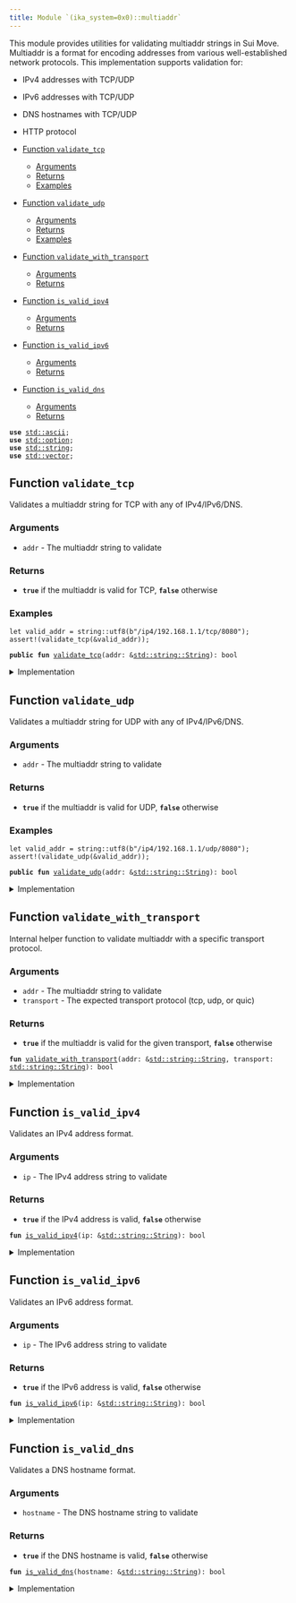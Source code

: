 ```yaml
---
title: Module `(ika_system=0x0)::multiaddr`
---
```


This module provides utilities for validating multiaddr strings in Sui Move.
Multiaddr is a format for encoding addresses from various well-established network protocols.
This implementation supports validation for:
- IPv4 addresses with TCP/UDP
- IPv6 addresses with TCP/UDP
- DNS hostnames with TCP/UDP
- HTTP protocol


-  [Function `validate_tcp`](#(ika_system=0x0)_multiaddr_validate_tcp)
    -  [Arguments](#@Arguments_0)
    -  [Returns](#@Returns_1)
    -  [Examples](#@Examples_2)
-  [Function `validate_udp`](#(ika_system=0x0)_multiaddr_validate_udp)
    -  [Arguments](#@Arguments_3)
    -  [Returns](#@Returns_4)
    -  [Examples](#@Examples_5)
-  [Function `validate_with_transport`](#(ika_system=0x0)_multiaddr_validate_with_transport)
    -  [Arguments](#@Arguments_6)
    -  [Returns](#@Returns_7)
-  [Function `is_valid_ipv4`](#(ika_system=0x0)_multiaddr_is_valid_ipv4)
    -  [Arguments](#@Arguments_8)
    -  [Returns](#@Returns_9)
-  [Function `is_valid_ipv6`](#(ika_system=0x0)_multiaddr_is_valid_ipv6)
    -  [Arguments](#@Arguments_10)
    -  [Returns](#@Returns_11)
-  [Function `is_valid_dns`](#(ika_system=0x0)_multiaddr_is_valid_dns)
    -  [Arguments](#@Arguments_12)
    -  [Returns](#@Returns_13)


<pre><code><b>use</b> <a href="../std/ascii.md#std_ascii">std::ascii</a>;
<b>use</b> <a href="../std/option.md#std_option">std::option</a>;
<b>use</b> <a href="../std/string.md#std_string">std::string</a>;
<b>use</b> <a href="../std/vector.md#std_vector">std::vector</a>;
</code></pre>



<a name="(ika_system=0x0)_multiaddr_validate_tcp"></a>

## Function `validate_tcp`

Validates a multiaddr string for TCP with any of IPv4/IPv6/DNS.


<a name="@Arguments_0"></a>

### Arguments

* <code>addr</code> - The multiaddr string to validate


<a name="@Returns_1"></a>

### Returns

* <code><b>true</b></code> if the multiaddr is valid for TCP, <code><b>false</b></code> otherwise


<a name="@Examples_2"></a>

### Examples

```
let valid_addr = string::utf8(b"/ip4/192.168.1.1/tcp/8080");
assert!(validate_tcp(&valid_addr));
```


<pre><code><b>public</b> <b>fun</b> <a href="../ika_system/multiaddr.md#(ika_system=0x0)_multiaddr_validate_tcp">validate_tcp</a>(addr: &<a href="../std/string.md#std_string_String">std::string::String</a>): bool
</code></pre>



<details>
<summary>Implementation</summary>


<pre><code><b>public</b> <b>fun</b> <a href="../ika_system/multiaddr.md#(ika_system=0x0)_multiaddr_validate_tcp">validate_tcp</a>(addr: &String): bool {
    <a href="../ika_system/multiaddr.md#(ika_system=0x0)_multiaddr_validate_with_transport">validate_with_transport</a>(addr, string::utf8(b"tcp"))
}
</code></pre>



</details>

<a name="(ika_system=0x0)_multiaddr_validate_udp"></a>

## Function `validate_udp`

Validates a multiaddr string for UDP with any of IPv4/IPv6/DNS.


<a name="@Arguments_3"></a>

### Arguments

* <code>addr</code> - The multiaddr string to validate


<a name="@Returns_4"></a>

### Returns

* <code><b>true</b></code> if the multiaddr is valid for UDP, <code><b>false</b></code> otherwise


<a name="@Examples_5"></a>

### Examples

```
let valid_addr = string::utf8(b"/ip4/192.168.1.1/udp/8080");
assert!(validate_udp(&valid_addr));
```


<pre><code><b>public</b> <b>fun</b> <a href="../ika_system/multiaddr.md#(ika_system=0x0)_multiaddr_validate_udp">validate_udp</a>(addr: &<a href="../std/string.md#std_string_String">std::string::String</a>): bool
</code></pre>



<details>
<summary>Implementation</summary>


<pre><code><b>public</b> <b>fun</b> <a href="../ika_system/multiaddr.md#(ika_system=0x0)_multiaddr_validate_udp">validate_udp</a>(addr: &String): bool {
    <a href="../ika_system/multiaddr.md#(ika_system=0x0)_multiaddr_validate_with_transport">validate_with_transport</a>(addr, string::utf8(b"udp"))
}
</code></pre>



</details>

<a name="(ika_system=0x0)_multiaddr_validate_with_transport"></a>

## Function `validate_with_transport`

Internal helper function to validate multiaddr with a specific transport protocol.


<a name="@Arguments_6"></a>

### Arguments

* <code>addr</code> - The multiaddr string to validate
* <code>transport</code> - The expected transport protocol (tcp, udp, or quic)


<a name="@Returns_7"></a>

### Returns

* <code><b>true</b></code> if the multiaddr is valid for the given transport, <code><b>false</b></code> otherwise


<pre><code><b>fun</b> <a href="../ika_system/multiaddr.md#(ika_system=0x0)_multiaddr_validate_with_transport">validate_with_transport</a>(addr: &<a href="../std/string.md#std_string_String">std::string::String</a>, transport: <a href="../std/string.md#std_string_String">std::string::String</a>): bool
</code></pre>



<details>
<summary>Implementation</summary>


<pre><code><b>fun</b> <a href="../ika_system/multiaddr.md#(ika_system=0x0)_multiaddr_validate_with_transport">validate_with_transport</a>(addr: &String, transport: String): bool {
    <b>let</b> bytes = string::as_bytes(addr);
    <b>let</b> len = vector::length(bytes);
    <b>if</b> (len &lt; 1) <b>return</b> <b>false</b>;
    // Check <b>if</b> it starts with a slash
    <b>if</b> (*vector::borrow(bytes, 0) != 47) <b>return</b> <b>false</b>; // ASCII '/' is 47
    // Find the parts by iterating through the string once
    <b>let</b> <b>mut</b> part_start = 1; // Skip first slash
    <b>let</b> <b>mut</b> part_num = 0;
    <b>let</b> <b>mut</b> protocol = string::utf8(b"");
    <b>let</b> <b>mut</b> <b>address</b> = string::utf8(b"");
    <b>let</b> <b>mut</b> actual_transport = string::utf8(b"");
    <b>let</b> <b>mut</b> port = string::utf8(b"");
    <b>let</b> <b>mut</b> i = 1;
    <b>while</b> (i &lt; len) {
        <b>if</b> (*vector::borrow(bytes, i) == 47 || i == len - 1) {
            <b>let</b> end = <b>if</b> (i == len - 1) i + 1 <b>else</b> i;
            <b>let</b> part = string::substring(addr, part_start, end);
            <b>if</b> (part_num == 0) {
                protocol = part;
            } <b>else</b> <b>if</b> (part_num == 1) {
                <b>address</b> = part;
            } <b>else</b> <b>if</b> (part_num == 2) {
                actual_transport = part;
            } <b>else</b> <b>if</b> (part_num == 3) {
                port = part;
            } <b>else</b> {
                // For additional segments, we only validate <b>if</b> they are HTTP/HTTPS resources
                // or <b>if</b> they are valid protocol names (http, https, quic)
                <b>let</b> http = string::utf8(b"http");
                <b>let</b> https = string::utf8(b"https");
                <b>let</b> quic = string::utf8(b"quic");
                // If this is a protocol name, validate it
                <b>if</b> (part == http || part == https || part == quic) {
                    // Valid protocol name, <b>continue</b>
                } <b>else</b> {
                    // This is either a resource path or an unknown protocol
                    // If it's a resource path, it can contain any valid URL characters
                    // If it's an unknown protocol, we should reject it
                    <b>if</b> (part_num == 4) {
                        // First additional segment must be a known protocol
                        <b>return</b> <b>false</b>
                    };
                    // For subsequent segments, assume they are resource paths
                    <b>break</b>
                };
            };
            part_start = i + 1;
            part_num = part_num + 1;
        };
        i = i + 1;
    };
    <b>if</b> (part_num &lt; 4) <b>return</b> <b>false</b>; // Need at least protocol/<b>address</b>/transport/port
    // Validate protocol
    <b>let</b> ip4 = string::utf8(b"ip4");
    <b>let</b> ip6 = string::utf8(b"ip6");
    <b>let</b> dns4 = string::utf8(b"dns4");
    <b>let</b> dns6 = string::utf8(b"dns6");
    <b>let</b> dns = string::utf8(b"dns");
    <b>if</b> (protocol != ip4 &&
        protocol != ip6 &&
        protocol != dns4 &&
        protocol != dns6 &&
        protocol != dns) <b>return</b> <b>false</b>;
    // Validate <b>address</b> based on protocol
    <b>if</b> (protocol == ip4) {
        <b>if</b> (!<a href="../ika_system/multiaddr.md#(ika_system=0x0)_multiaddr_is_valid_ipv4">is_valid_ipv4</a>(&<b>address</b>)) <b>return</b> <b>false</b>;
    } <b>else</b> <b>if</b> (protocol == ip6) {
        <b>if</b> (!<a href="../ika_system/multiaddr.md#(ika_system=0x0)_multiaddr_is_valid_ipv6">is_valid_ipv6</a>(&<b>address</b>)) <b>return</b> <b>false</b>;
    } <b>else</b> <b>if</b> (protocol == dns4 || protocol == dns6 || protocol == dns) {
        <b>if</b> (!<a href="../ika_system/multiaddr.md#(ika_system=0x0)_multiaddr_is_valid_dns">is_valid_dns</a>(&<b>address</b>)) <b>return</b> <b>false</b>;
    };
    // Validate transport
    <b>if</b> (actual_transport != transport) <b>return</b> <b>false</b>;
    // Validate port - must be a string of digits
    <b>if</b> (string::length(&port) == 0) <b>return</b> <b>false</b>;
    <b>let</b> port_bytes = string::as_bytes(&port);
    <b>let</b> port_len = vector::length(port_bytes);
    <b>let</b> <b>mut</b> j = 0;
    <b>let</b> <b>mut</b> is_valid_port = <b>true</b>;
    <b>while</b> (j &lt; port_len) {
        <b>let</b> byte = *vector::borrow(port_bytes, j);
        <b>if</b> (byte &lt; 48 || byte &gt; 57) {
            is_valid_port = <b>false</b>;
            <b>break</b>
        };
        j = j + 1;
    };
    is_valid_port
}
</code></pre>



</details>

<a name="(ika_system=0x0)_multiaddr_is_valid_ipv4"></a>

## Function `is_valid_ipv4`

Validates an IPv4 address format.


<a name="@Arguments_8"></a>

### Arguments

* <code>ip</code> - The IPv4 address string to validate


<a name="@Returns_9"></a>

### Returns

* <code><b>true</b></code> if the IPv4 address is valid, <code><b>false</b></code> otherwise


<pre><code><b>fun</b> <a href="../ika_system/multiaddr.md#(ika_system=0x0)_multiaddr_is_valid_ipv4">is_valid_ipv4</a>(ip: &<a href="../std/string.md#std_string_String">std::string::String</a>): bool
</code></pre>



<details>
<summary>Implementation</summary>


<pre><code><b>fun</b> <a href="../ika_system/multiaddr.md#(ika_system=0x0)_multiaddr_is_valid_ipv4">is_valid_ipv4</a>(ip: &String): bool {
    <b>let</b> len = ip.length();
    <b>let</b> <b>mut</b> parts: vector&lt;String&gt; = vector::empty();
    <b>let</b> <b>mut</b> start = 0;
    <b>let</b> <b>mut</b> i = 0;
    <b>while</b> (i &lt; len) {
        <b>let</b> current = ip.substring(i, i + 1);
        <b>if</b> (current == string::utf8(b".")) {
            <b>let</b> part = ip.substring(start, i);
            parts.push_back(part);
            start = i + 1;
        };
        i = i + 1;
    };
    // Add last part
    <b>let</b> last_part = ip.substring(start, len);
    parts.push_back(last_part);
    <b>if</b> (parts.length() != 4) <b>return</b> <b>false</b>;
    <b>let</b> <b>mut</b> i = 0;
    <b>while</b> (i &lt; 4) {
        <b>let</b> octet = parts.borrow(i);
        <b>let</b> octet_bytes = octet.as_bytes();
        <b>let</b> octet_len = octet_bytes.length();
        // Check <b>if</b> octet is empty or too long
        <b>if</b> (octet_len == 0 || octet_len &gt; 3) <b>return</b> <b>false</b>;
        // Check <b>if</b> all characters are digits
        <b>let</b> <b>mut</b> j = 0;
        <b>while</b> (j &lt; octet_len) {
            <b>let</b> byte = *octet_bytes.borrow(j);
            <b>if</b> (byte &lt; 48 || byte &gt; 57) <b>return</b> <b>false</b>; // Not a digit
            j = j + 1;
        };
        // Check <b>if</b> number is too large
        <b>if</b> (octet_len == 3) {
            <b>let</b> first = *octet_bytes.borrow(0);
            <b>let</b> second = *octet_bytes.borrow(1);
            <b>let</b> third = *octet_bytes.borrow(2);
            <b>if</b> (first &gt; 50) <b>return</b> <b>false</b>; // First digit &gt; 2
            <b>if</b> (first == 50) { // First digit is 2
                <b>if</b> (second &gt; 53) <b>return</b> <b>false</b>; // Second digit &gt; 5
                <b>if</b> (second == 53 && third &gt; 53) <b>return</b> <b>false</b>; // Second digit is 5 and third &gt; 5
            };
        } <b>else</b> <b>if</b> (octet_len == 2) {
            <b>let</b> first = *octet_bytes.borrow(0);
            <b>let</b> second = *octet_bytes.borrow(1);
            <b>if</b> (first &gt; 50) <b>return</b> <b>false</b>; // First digit &gt; 2
            <b>if</b> (first == 50 && second &gt; 53) <b>return</b> <b>false</b>; // First digit is 2 and second &gt; 5
        };
        i = i + 1;
    };
    <b>true</b>
}
</code></pre>



</details>

<a name="(ika_system=0x0)_multiaddr_is_valid_ipv6"></a>

## Function `is_valid_ipv6`

Validates an IPv6 address format.


<a name="@Arguments_10"></a>

### Arguments

* <code>ip</code> - The IPv6 address string to validate


<a name="@Returns_11"></a>

### Returns

* <code><b>true</b></code> if the IPv6 address is valid, <code><b>false</b></code> otherwise


<pre><code><b>fun</b> <a href="../ika_system/multiaddr.md#(ika_system=0x0)_multiaddr_is_valid_ipv6">is_valid_ipv6</a>(ip: &<a href="../std/string.md#std_string_String">std::string::String</a>): bool
</code></pre>



<details>
<summary>Implementation</summary>


<pre><code><b>fun</b> <a href="../ika_system/multiaddr.md#(ika_system=0x0)_multiaddr_is_valid_ipv6">is_valid_ipv6</a>(ip: &String): bool {
    <b>let</b> len = ip.length();
    <b>let</b> <b>mut</b> parts: vector&lt;String&gt; = vector::empty();
    <b>let</b> <b>mut</b> start = 0;
    <b>let</b> <b>mut</b> i = 0;
    <b>let</b> <b>mut</b> consecutive_colons = <b>false</b>;
    <b>let</b> <b>mut</b> has_double_colon = <b>false</b>;
    <b>while</b> (i &lt; len) {
        <b>let</b> current = ip.substring(i, i + 1);
        <b>if</b> (current == string::utf8(b":")) {
            <b>if</b> (i &gt; 0 && ip.substring(i - 1, i) == string::utf8(b":")) {
                <b>if</b> (has_double_colon) <b>return</b> <b>false</b>; // Only one :: allowed
                has_double_colon = <b>true</b>;
                consecutive_colons = <b>true</b>;
            } <b>else</b> {
                <b>if</b> (!consecutive_colons) {
                    <b>let</b> part = ip.substring(start, i);
                    <b>if</b> (part.length() &gt; 0) {
                        parts.push_back(part);
                    };
                };
                consecutive_colons = <b>false</b>;
            };
            start = i + 1;
        };
        i = i + 1;
    };
    // Add last part <b>if</b> not empty
    <b>let</b> last_part = ip.substring(start, len);
    <b>if</b> (last_part.length() &gt; 0) {
        parts.push_back(last_part);
    };
    <b>let</b> num_parts = parts.length();
    <b>if</b> (!has_double_colon && num_parts != 8) <b>return</b> <b>false</b>;
    <b>if</b> (has_double_colon && num_parts &gt;= 8) <b>return</b> <b>false</b>;
    <b>let</b> <b>mut</b> i = 0;
    <b>while</b> (i &lt; num_parts) {
        <b>let</b> segment = parts.borrow(i);
        <b>let</b> segment_len = segment.length();
        <b>if</b> (segment_len == 0 || segment_len &gt; 4) <b>return</b> <b>false</b>;
        // Validate hex characters
        <b>let</b> segment_bytes = segment.as_bytes();
        <b>let</b> <b>mut</b> j = 0;
        <b>while</b> (j &lt; segment_len) {
            <b>let</b> byte = *segment_bytes.borrow(j);
            <b>let</b> is_digit = byte &gt;= 48 && byte &lt;= 57; // 0-9
            <b>let</b> is_hex_lower = byte &gt;= 97 && byte &lt;= 102; // a-f
            <b>let</b> is_hex_upper = byte &gt;= 65 && byte &lt;= 70; // A-F
            <b>if</b> (!is_digit && !is_hex_lower && !is_hex_upper) <b>return</b> <b>false</b>;
            j = j + 1;
        };
        i = i + 1;
    };
    <b>true</b>
}
</code></pre>



</details>

<a name="(ika_system=0x0)_multiaddr_is_valid_dns"></a>

## Function `is_valid_dns`

Validates a DNS hostname format.


<a name="@Arguments_12"></a>

### Arguments

* <code>hostname</code> - The DNS hostname string to validate


<a name="@Returns_13"></a>

### Returns

* <code><b>true</b></code> if the DNS hostname is valid, <code><b>false</b></code> otherwise


<pre><code><b>fun</b> <a href="../ika_system/multiaddr.md#(ika_system=0x0)_multiaddr_is_valid_dns">is_valid_dns</a>(hostname: &<a href="../std/string.md#std_string_String">std::string::String</a>): bool
</code></pre>



<details>
<summary>Implementation</summary>


<pre><code><b>fun</b> <a href="../ika_system/multiaddr.md#(ika_system=0x0)_multiaddr_is_valid_dns">is_valid_dns</a>(hostname: &String): bool {
    <b>let</b> len = hostname.length();
    <b>if</b> (len &lt; 1 || len &gt; 253) <b>return</b> <b>false</b>;
    <b>let</b> <b>mut</b> parts: vector&lt;String&gt; = vector::empty();
    <b>let</b> <b>mut</b> start = 0;
    <b>let</b> <b>mut</b> i = 0;
    <b>while</b> (i &lt; len) {
        <b>let</b> current = hostname.substring(i, i + 1);
        <b>if</b> (current == string::utf8(b".")) {
            <b>let</b> part = hostname.substring(start, i);
            <b>if</b> (part.length() == 0) <b>return</b> <b>false</b>; // Empty label not allowed
            parts.push_back(part);
            start = i + 1;
        };
        i = i + 1;
    };
    // Add last part
    <b>let</b> last_part = hostname.substring(start, len);
    <b>if</b> (last_part.length() == 0) <b>return</b> <b>false</b>; // Empty label not allowed
    parts.push_back(last_part);
    <b>let</b> num_parts = parts.length();
    <b>if</b> (num_parts &lt; 1) <b>return</b> <b>false</b>;
    <b>let</b> <b>mut</b> i = 0;
    <b>while</b> (i &lt; num_parts) {
        <b>let</b> label = parts.borrow(i);
        <b>let</b> label_len = label.length();
        <b>if</b> (label_len &lt; 1 || label_len &gt; 63) <b>return</b> <b>false</b>;
        // Validate label characters
        <b>let</b> label_bytes = label.as_bytes();
        <b>let</b> <b>mut</b> j = 0;
        <b>while</b> (j &lt; label_len) {
            <b>let</b> byte = *label_bytes.borrow(j);
            <b>let</b> is_letter = (byte &gt;= 65 && byte &lt;= 90) || (byte &gt;= 97 && byte &lt;= 122); // A-Z or a-z
            <b>let</b> is_digit = byte &gt;= 48 && byte &lt;= 57; // 0-9
            <b>let</b> is_hyphen = byte == 45; // -
            <b>if</b> (!is_letter && !is_digit && !is_hyphen) <b>return</b> <b>false</b>;
            // First and last characters must be alphanumeric
            <b>if</b> (is_hyphen) {
                <b>if</b> (j == 0 || j == label_len - 1) <b>return</b> <b>false</b>;
            };
            j = j + 1;
        };
        i = i + 1;
    };
    <b>true</b>
}
</code></pre>



</details>
